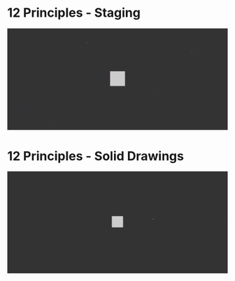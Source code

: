 
# 12 Principles - Staging

![](./assets/12p_staging.gif)


# 12 Principles - Solid Drawings

![](./assets/12p_soliddrawings.gif)
